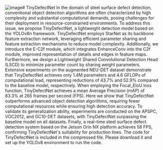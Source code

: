 ![image](https://github.com/user-attachments/assets/8821cced-cb46-4421-88ac-659b4c880e7a)# TinyDefectNet
In the domain of steel surface defect detection, conventional object detection algorithms are often characterized by high complexity and substantial computational demands, posing challenges for their deployment in resource-constrained environments. To address this issue, we propose TinyDefectNet, a lightweight detection model based on the YOLOv8n framework. TinyDefectNet employs StarNet as its backbone feature extraction network, leveraging efficient parameter sharing and feature extraction mechanisms to reduce model complexity. Additionally, we introduce the E-C2f module, which integrates EnhanceConv into the C2f module, improved representation of details and edges in feature maps. Furthermore, we design a Lightweight Shared Convolutional Detection Head (LSCD) to minimize parameter count by sharing weight parameters. Extensive experiments on the augmented NEU-DET dataset demonstrate that TinyDefectNet achieves only 1.4M parameters and 4.6 GFLOPs of computational load, representing reductions of 43.7% and 52.9% compared to the baseline model, respectively. When employing the Focal_EIoU loss function, TinyDefectNet achieves a mean Average Precision (mAP) of 83.3% at 265 frames per second (FPS). Here we show that TinyDefectNet outperforms advanced object detection algorithms, requiring fewer computational resources while ensuring high detection accuracy. To validate its generalization ability, experiments are conducted on the APSPC, VOC2012, and GC10-DET datasets, with TinyDefectNet surpassing the baseline model on all datasets. Finally, a real-time steel surface defect detection system based on the Jetson Orin NX platform achieves 58 FPS, confirming TinyDefectNet's suitability for production lines.
The code for TinyDefectNet is included in the compressed file. Please download it and set up the YOLOv8 environment to run the code.
